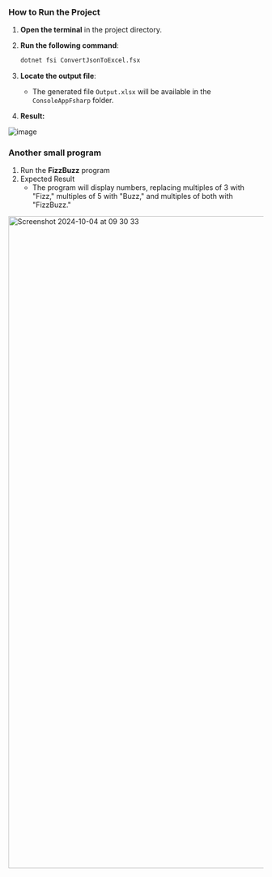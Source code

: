 ### **How to Run the Project**

1. **Open the terminal** in the project directory.

2. **Run the following command**:
   ```bash
   dotnet fsi ConvertJsonToExcel.fsx
3. **Locate the output file**: 
   - The generated file `Output.xlsx` will be available in the `ConsoleAppFsharp` folder.
4. **Result:**
   
![image](https://github.com/user-attachments/assets/eb41f6df-f503-4739-b0f7-b0eaa24c3ce3)

### **Another small program**
1. Run the **FizzBuzz** program
2. Expected Result
   - The program will display numbers, replacing multiples of 3 with "Fizz," multiples of 5 with "Buzz," and multiples of both with "FizzBuzz."

<img width="1285" alt="Screenshot 2024-10-04 at 09 30 33" src="https://github.com/user-attachments/assets/3fb460e0-a458-4239-bda5-842ef5ea00b9">


